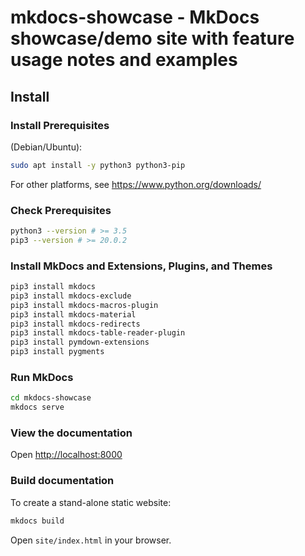 # mkdocs-showcase - MkDocs showcase/demo site with feature usage notes and examples

## Install

### Install Prerequisites

(Debian/Ubuntu):
   
```bash
sudo apt install -y python3 python3-pip
```

For other platforms, see <https://www.python.org/downloads/>

### Check Prerequisites

```bash
python3 --version # >= 3.5
pip3 --version # >= 20.0.2
```

### Install MkDocs and Extensions, Plugins, and Themes

```bash
pip3 install mkdocs
pip3 install mkdocs-exclude
pip3 install mkdocs-macros-plugin
pip3 install mkdocs-material
pip3 install mkdocs-redirects
pip3 install mkdocs-table-reader-plugin
pip3 install pymdown-extensions
pip3 install pygments
```

### Run MkDocs

```bash
cd mkdocs-showcase
mkdocs serve
```

### View the documentation

Open <http://localhost:8000>

### Build documentation

To create a stand-alone static website:

```bash
mkdocs build
```

Open `site/index.html` in your browser.

